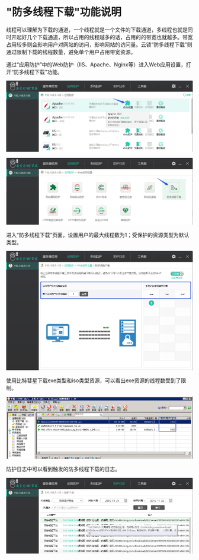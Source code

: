 # "防多线程下载"功能说明
线程可以理解为下载的通道，一个线程就是一个文件的下载通道，多线程也就是同时开起好几个下载通道，所以占用的线程越多的话，占用的的带宽也就越多。带宽占用较多则会影响用户对网站的访问，影响网站的访问量。云锁“防多线程下载”则通过限制下载的线程数量，避免单个用户占用带宽资源。

通过“应用防护”中的Web防护（IIS、Apache、Nginx等）进入Web应用设置，打开“防多线程下载”功能。

![](/assets/f0701.png)

![](/assets/f1201.png)

进入“防多线程下载”页面，设置用户的最大线程数为1；受保护的资源类型为默认类型。

![](/assets/f1202.png)

使用比特彗星下载exe类型和iso类型资源，可以看出exe资源的线程数受到了限制。

![](/assets/f1203.png)

防护日志中可以看到触发的防多线程下载的日志。

![](/assets/f1204.png)